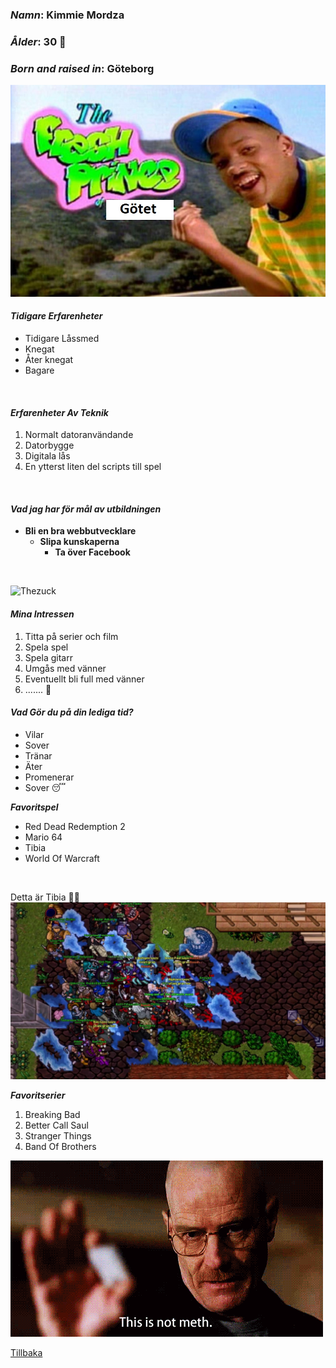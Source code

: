 ### __*Namn*__: Kimmie Mordza
### __*Ålder*__: 30 🤷
### __*Born and raised in*__: Göteborg
![Fresh_prince](img/maxresdefault.jpg)

#### __*Tidigare Erfarenheter*__
- Tidigare Låssmed
- Knegat
- Åter knegat
- Bagare
<br>

#### __*Erfarenheter Av Teknik*__

1. Normalt datoranvändande
2. Datorbygge
3. Digitala lås
4. En ytterst liten del scripts till spel
<br>

#### __*Vad jag har för mål av utbildningen*__
- __Bli en bra webbutvecklare__
  - __Slipa kunskaperna__
    - __Ta över Facebook__

<br>

![Thezuck](img/giphy.gif)
<br>

#### __*Mina Intressen*__
1. Titta på serier och film
2. Spela spel
3. Spela gitarr
4. Umgås med vänner
5. Eventuellt bli full med vänner
6. ....... 🙉

#### __*Vad Gör du på din lediga tid?*__
  - Vilar
  - Sover
  - Tränar
  - Äter
  - Promenerar
  - Sover 😴

__*Favoritspel*__
  - Red Dead Redemption 2
  - Mario 64
  - Tibia
  - World Of Warcraft

<br>

Detta är Tibia 🤷‍♀️ 
![Tibia](img/Tibia.jpg)

__*Favoritserier*__
1. Breaking Bad
2. Better Call Saul
3. Stranger Things
4. Band Of Brothers

![Bad](img/Breakingbad.gif)


[Tillbaka](README.md)






